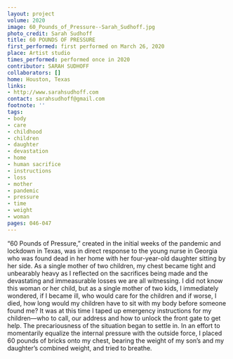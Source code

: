 ```yaml
---
layout: project
volume: 2020
image: 60_Pounds_of_Pressure--Sarah_Sudhoff.jpg
photo_credit: Sarah Sudhoff
title: 60 POUNDS OF PRESSURE
first_performed: first performed on March 26, 2020
place: Artist studio
times_performed: performed once in 2020
contributor: SARAH SUDHOFF
collaborators: []
home: Houston, Texas
links:
- http://www.sarahsudhoff.com
contact: sarahsudhoff@gmail.com
footnote: ''
tags:
- body
- care
- childhood
- children
- daughter
- devastation
- home
- human sacrifice
- instructions
- loss
- mother
- pandemic
- pressure
- time
- weight
- woman
pages: 046-047
---
```


“60 Pounds of Pressure,” created in the initial weeks of the pandemic and lockdown in Texas, was in direct response to the young nurse in Georgia who was found dead in her home with her four-year-old daughter sitting by her side. As a single mother of two children, my chest became tight and unbearably heavy as I reflected on the sacrifices being made and the devastating and immeasurable losses we are all witnessing. I did not know this woman or her child, but as a single mother of two kids, I immediately wondered, if I became ill, who would care for the children and if worse, I died, how long would my children have to sit with my body before someone found me? It was at this time I taped up emergency instructions for my children—who to call, our address and how to unlock the front gate to get help. The precariousness of the situation began to settle in. In an effort to momentarily equalize the internal pressure with the outside force, I placed 60 pounds of bricks onto my chest, bearing the weight of my son’s and my daughter’s combined weight, and tried to breathe.